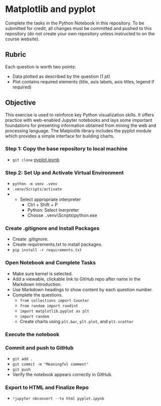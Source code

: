 # Matplotlib and pyplot
Complete the tasks in the Python Notebook in this repository. To be submitted for credit, all changes must be committed and pushed to this repository (do not create your own repository unless instructed to on the course website).

## Rubric
Each question is worth two points:
* Data plotted as described by the question (1 pt)
* Plot contains required elements (title, axis labels, axis titles, legend if required)

## Objective
This exercise is used to reinforce key Python visualization skills. It offers practice with web-enabled Jupyter notebooks and lays some important foundations for presenting information obtained from mining the web and processing language. The Matplotlib library includes the pyplot module which provides a simple interface for building charts.

### Step 1: Copy the base repository to local machine
* `git clone` [pyplot.ipynb](https://github.com/wmnlp-materials/pyplot/blob/master/pyplot.ipynb)

### Step 2: Set Up and Activate Virtual Environment
* `python -m venv .venv`
* `.venv/Scripts/activate`
* * Select appropriate interpreter
    - Ctrl + Shift + P
    - Python: Select Inerpreter
    - Choose .\.venv\Scripts\python.exe

### Create .gitignore and Install Packages
* Create .gitignore.
* Create requirements.txt to install packages.
* `pip install -r requirements.txt`

### Open Notebook and Complete Tasks
* Make sure kernel is selected.
* Add a viewable, clickable link to GitHub repo after name in the Markdown Introduction.
* Use Markdown headings to show content by each question number.
* Complete the questions.
    - `from collections import Counter`
    - `from random import randint`
    - `import matplotlib.pyplot as plt`
    - `import random`
    - Create charts using `plt.bar`, `plt.plot`, and `plt.scatter`

### Execute the notebook

### Commit and push to GitHub
* `git add .`
* `git commit -m "Meaningful comment"`
* `git push`
* Verify the notebook appears correctly in GitHub.

### Export to HTML and Finalize Repo
* `!jupyter nbconvert --to html pyplot.ipynb`

